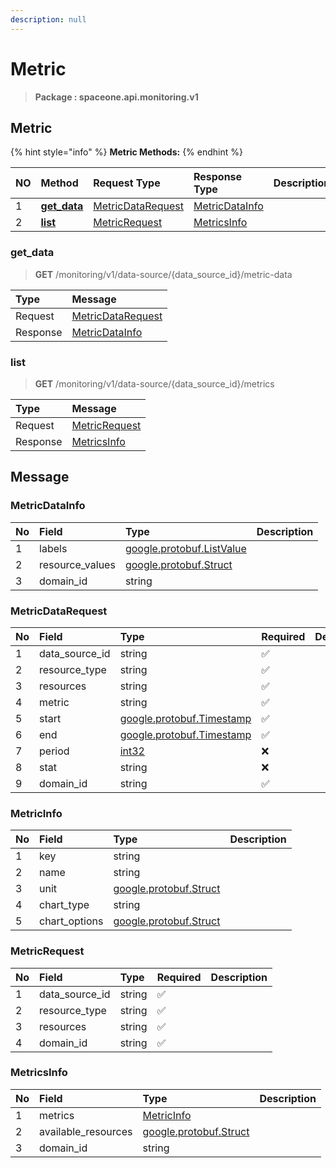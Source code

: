 ```yaml
---
description: null
---
```


# Metric

> **Package : spaceone.api.monitoring.v1**

## Metric

{% hint style="info" %}
**Metric Methods:**
{% endhint %}

| NO | Method | Request Type | Response Type | Description |
| :--- | :--- | :--- | :--- | :--- |
| 1 | [**get\_data**](metric.md#get_data) | [MetricDataRequest](metric.md#metricdatarequest) | [MetricDataInfo](metric.md#metricdatainfo) |  |
| 2 | [**list**](metric.md#list) | [MetricRequest](metric.md#metricrequest) | [MetricsInfo](metric.md#metricsinfo) |  |

### get\_data

> **GET** /monitoring/v1/data-source/{data\_source\_id}/metric-data

| Type | Message |
| :--- | :--- |
| Request | [MetricDataRequest](metric.md#metricdatarequest) |
| Response | [MetricDataInfo](metric.md#metricdatainfo) |

### list

> **GET** /monitoring/v1/data-source/{data\_source\_id}/metrics

| Type | Message |
| :--- | :--- |
| Request | [MetricRequest](metric.md#metricrequest) |
| Response | [MetricsInfo](metric.md#metricsinfo) |

## Message

### MetricDataInfo

| No | Field | Type | Description |
| :--- | :--- | :--- | :--- |
| 1 | labels | [google.protobuf.ListValue](https://developers.google.com/protocol-buffers/docs/reference/overview) |  |
| 2 | resource\_values | [google.protobuf.Struct](https://github.com/protocolbuffers/protobuf/blob/master/src/google/protobuf/struct.proto) |  |
| 3 | domain\_id | string |  |

### MetricDataRequest

| No | Field | Type | Required | Description |
| :--- | :--- | :--- | :--- | :--- |
| 1 | data\_source\_id | string | ✅ |  |
| 2 | resource\_type | string | ✅ |  |
| 3 | resources | string | ✅ |  |
| 4 | metric | string | ✅ |  |
| 5 | start | [google.protobuf.Timestamp](https://github.com/protocolbuffers/protobuf/blob/master/src/google/protobuf/timestamp.proto) | ✅ |  |
| 6 | end | [google.protobuf.Timestamp](https://github.com/protocolbuffers/protobuf/blob/master/src/google/protobuf/timestamp.proto) | ✅ |  |
| 7 | period | [int32](https://github.com/protocolbuffers/protobuf/blob/master/src/google/protobuf/type.proto) | ❌ |  |
| 8 | stat | string | ❌ |  |
| 9 | domain\_id | string | ✅ |  |

### MetricInfo

| No | Field | Type | Description |
| :--- | :--- | :--- | :--- |
| 1 | key | string |  |
| 2 | name | string |  |
| 3 | unit | [google.protobuf.Struct](https://github.com/protocolbuffers/protobuf/blob/master/src/google/protobuf/struct.proto) |  |
| 4 | chart\_type | string |  |
| 5 | chart\_options | [google.protobuf.Struct](https://github.com/protocolbuffers/protobuf/blob/master/src/google/protobuf/struct.proto) |  |

### MetricRequest

| No | Field | Type | Required | Description |
| :--- | :--- | :--- | :--- | :--- |
| 1 | data\_source\_id | string | ✅ |  |
| 2 | resource\_type | string | ✅ |  |
| 3 | resources | string | ✅ |  |
| 4 | domain\_id | string | ✅ |  |

### MetricsInfo

| No | Field | Type | Description |
| :--- | :--- | :--- | :--- |
| 1 | metrics | [MetricInfo](metric.md#metricinfo) |  |
| 2 | available\_resources | [google.protobuf.Struct](https://github.com/protocolbuffers/protobuf/blob/master/src/google/protobuf/struct.proto) |  |
| 3 | domain\_id | string |  |

